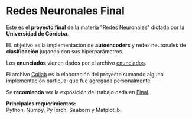 # Redes Neuronales Final
Este es el **proyecto final** de la materia "Redes Neuronales" dictada por la **Universidad de Córdoba**.

EL objetivo es la implementación de **autoencoders** y redes neuronales de **clasificación** jugando con sus hiperparámetros.

Los **enunciados** vienen dados por el archivo [enunciados](https://github.com/LautaroOchotorena/Redes-Neuronales-Final/blob/main/Enunciados.pdf).

El archivo [Collab](https://github.com/LautaroOchotorena/Redes-Neuronales-Final/blob/main/Collab.ipynb) es la elaboración del proyecto sumando alguna implementación particual que fue agregada personalmente.

Se **recomienda** ver la exposición del trabajo dada en [Final](https://github.com/LautaroOchotorena/Redes-Neuronales-Final/blob/main/Final.pdf).

**Principales requerimientos:** <br>
Python, Numpy, PyTorch, Seaborn y Matplotlib.
